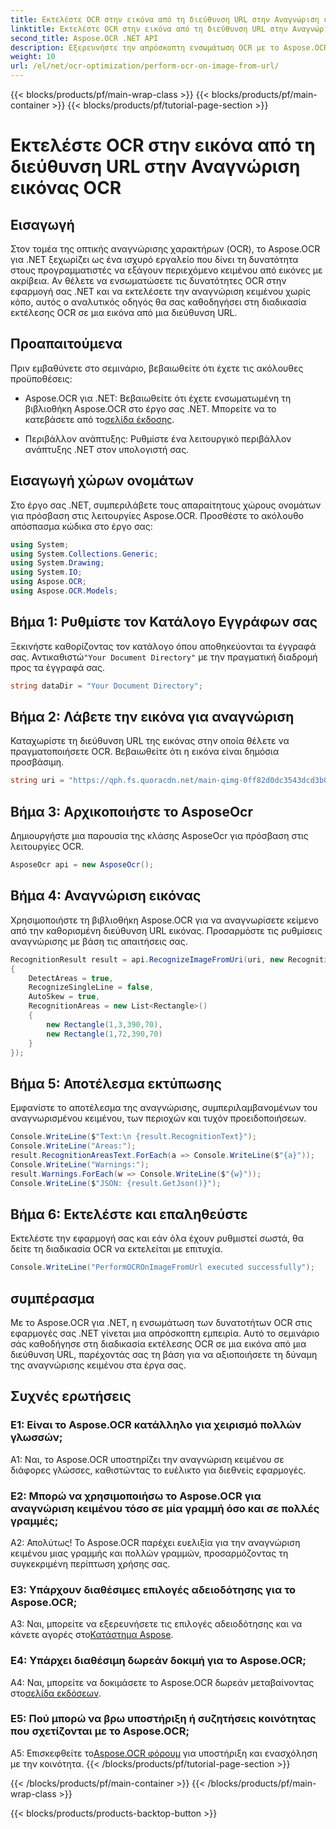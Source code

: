 ```yaml
---
title: Εκτελέστε OCR στην εικόνα από τη διεύθυνση URL στην Αναγνώριση εικόνας OCR
linktitle: Εκτελέστε OCR στην εικόνα από τη διεύθυνση URL στην Αναγνώριση εικόνας OCR
second_title: Aspose.OCR .NET API
description: Εξερευνήστε την απρόσκοπτη ενσωμάτωση OCR με το Aspose.OCR για .NET. Αναγνωρίστε κείμενο από εικόνες με ακρίβεια.
weight: 10
url: /el/net/ocr-optimization/perform-ocr-on-image-from-url/
---
```


{{< blocks/products/pf/main-wrap-class >}}
{{< blocks/products/pf/main-container >}}
{{< blocks/products/pf/tutorial-page-section >}}

# Εκτελέστε OCR στην εικόνα από τη διεύθυνση URL στην Αναγνώριση εικόνας OCR

## Εισαγωγή

Στον τομέα της οπτικής αναγνώρισης χαρακτήρων (OCR), το Aspose.OCR για .NET ξεχωρίζει ως ένα ισχυρό εργαλείο που δίνει τη δυνατότητα στους προγραμματιστές να εξάγουν περιεχόμενο κειμένου από εικόνες με ακρίβεια. Αν θέλετε να ενσωματώσετε τις δυνατότητες OCR στην εφαρμογή σας .NET και να εκτελέσετε την αναγνώριση κειμένου χωρίς κόπο, αυτός ο αναλυτικός οδηγός θα σας καθοδηγήσει στη διαδικασία εκτέλεσης OCR σε μια εικόνα από μια διεύθυνση URL.

## Προαπαιτούμενα

Πριν εμβαθύνετε στο σεμινάριο, βεβαιωθείτε ότι έχετε τις ακόλουθες προϋποθέσεις:

-  Aspose.OCR για .NET: Βεβαιωθείτε ότι έχετε ενσωματωμένη τη βιβλιοθήκη Aspose.OCR στο έργο σας .NET. Μπορείτε να το κατεβάσετε από το[σελίδα έκδοσης](https://releases.aspose.com/ocr/net/).

- Περιβάλλον ανάπτυξης: Ρυθμίστε ένα λειτουργικό περιβάλλον ανάπτυξης .NET στον υπολογιστή σας.

## Εισαγωγή χώρων ονομάτων

Στο έργο σας .NET, συμπεριλάβετε τους απαραίτητους χώρους ονομάτων για πρόσβαση στις λειτουργίες Aspose.OCR. Προσθέστε το ακόλουθο απόσπασμα κώδικα στο έργο σας:

```csharp
using System;
using System.Collections.Generic;
using System.Drawing;
using System.IO;
using Aspose.OCR;
using Aspose.OCR.Models;
```

## Βήμα 1: Ρυθμίστε τον Κατάλογο Εγγράφων σας

 Ξεκινήστε καθορίζοντας τον κατάλογο όπου αποθηκεύονται τα έγγραφά σας. Αντικαθιστώ`"Your Document Directory"` με την πραγματική διαδρομή προς τα έγγραφά σας.

```csharp
string dataDir = "Your Document Directory";
```

## Βήμα 2: Λάβετε την εικόνα για αναγνώριση

Καταχωρίστε τη διεύθυνση URL της εικόνας στην οποία θέλετε να πραγματοποιήσετε OCR. Βεβαιωθείτε ότι η εικόνα είναι δημόσια προσβάσιμη.

```csharp
string uri = "https://qph.fs.quoracdn.net/main-qimg-0ff82d0dc3543dcd3b06028f5476c2e4";
```

## Βήμα 3: Αρχικοποιήστε το AsposeOcr

Δημιουργήστε μια παρουσία της κλάσης AsposeOcr για πρόσβαση στις λειτουργίες OCR.

```csharp
AsposeOcr api = new AsposeOcr();
```

## Βήμα 4: Αναγνώριση εικόνας

Χρησιμοποιήστε τη βιβλιοθήκη Aspose.OCR για να αναγνωρίσετε κείμενο από την καθορισμένη διεύθυνση URL εικόνας. Προσαρμόστε τις ρυθμίσεις αναγνώρισης με βάση τις απαιτήσεις σας.

```csharp
RecognitionResult result = api.RecognizeImageFromUri(uri, new RecognitionSettings
{
    DetectAreas = true,
    RecognizeSingleLine = false,
    AutoSkew = true,
    RecognitionAreas = new List<Rectangle>()
    {
        new Rectangle(1,3,390,70),
        new Rectangle(1,72,390,70)
    }
});
```

## Βήμα 5: Αποτέλεσμα εκτύπωσης

Εμφανίστε το αποτέλεσμα της αναγνώρισης, συμπεριλαμβανομένων του αναγνωρισμένου κειμένου, των περιοχών και τυχόν προειδοποιήσεων.

```csharp
Console.WriteLine($"Text:\n {result.RecognitionText}");
Console.WriteLine("Areas:");
result.RecognitionAreasText.ForEach(a => Console.WriteLine($"{a}"));
Console.WriteLine("Warnings:");
result.Warnings.ForEach(w => Console.WriteLine($"{w}"));
Console.WriteLine($"JSON: {result.GetJson()}");
```

## Βήμα 6: Εκτελέστε και επαληθεύστε

Εκτελέστε την εφαρμογή σας και εάν όλα έχουν ρυθμιστεί σωστά, θα δείτε τη διαδικασία OCR να εκτελείται με επιτυχία.

```csharp
Console.WriteLine("PerformOCROnImageFromUrl executed successfully");
```

## συμπέρασμα

Με το Aspose.OCR για .NET, η ενσωμάτωση των δυνατοτήτων OCR στις εφαρμογές σας .NET γίνεται μια απρόσκοπτη εμπειρία. Αυτό το σεμινάριο σάς καθοδήγησε στη διαδικασία εκτέλεσης OCR σε μια εικόνα από μια διεύθυνση URL, παρέχοντάς σας τη βάση για να αξιοποιήσετε τη δύναμη της αναγνώρισης κειμένου στα έργα σας.

## Συχνές ερωτήσεις

### Ε1: Είναι το Aspose.OCR κατάλληλο για χειρισμό πολλών γλωσσών;

A1: Ναι, το Aspose.OCR υποστηρίζει την αναγνώριση κειμένου σε διάφορες γλώσσες, καθιστώντας το ευέλικτο για διεθνείς εφαρμογές.

### Ε2: Μπορώ να χρησιμοποιήσω το Aspose.OCR για αναγνώριση κειμένου τόσο σε μία γραμμή όσο και σε πολλές γραμμές;

Α2: Απολύτως! Το Aspose.OCR παρέχει ευελιξία για την αναγνώριση κειμένου μιας γραμμής και πολλών γραμμών, προσαρμόζοντας τη συγκεκριμένη περίπτωση χρήσης σας.

### Ε3: Υπάρχουν διαθέσιμες επιλογές αδειοδότησης για το Aspose.OCR;

 A3: Ναι, μπορείτε να εξερευνήσετε τις επιλογές αδειοδότησης και να κάνετε αγορές στο[Κατάστημα Aspose](https://purchase.aspose.com/buy).

### Ε4: Υπάρχει διαθέσιμη δωρεάν δοκιμή για το Aspose.OCR;

 A4: Ναι, μπορείτε να δοκιμάσετε το Aspose.OCR δωρεάν μεταβαίνοντας στο[σελίδα εκδόσεων](https://releases.aspose.com/).

### Ε5: Πού μπορώ να βρω υποστήριξη ή συζητήσεις κοινότητας που σχετίζονται με το Aspose.OCR;

 A5: Επισκεφθείτε το[Aspose.OCR φόρουμ](https://forum.aspose.com/c/ocr/16) για υποστήριξη και ενασχόληση με την κοινότητα.
{{< /blocks/products/pf/tutorial-page-section >}}

{{< /blocks/products/pf/main-container >}}
{{< /blocks/products/pf/main-wrap-class >}}

{{< blocks/products/products-backtop-button >}}
